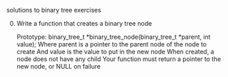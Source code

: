 solutions to binary tree exercises

0. Write a function that creates a binary tree node

	Prototype: binary_tree_t *binary_tree_node(binary_tree_t *parent, int value);
	Where parent is a pointer to the parent node of the node to create
	And value is the value to put in the new node
	When created, a node does not have any child
	Your function must return a pointer to the new node, or NULL on failure
